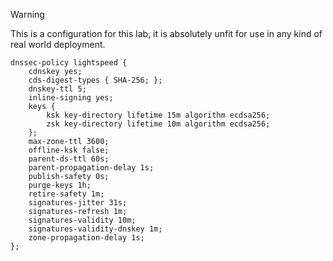 > [!WARNING]
> This is a configuration for this lab, it is absolutely unfit for use in any kind of real world deployment.

```
dnssec-policy lightspeed {
    cdnskey yes;
    cds-digest-types { SHA-256; };
    dnskey-ttl 5;
    inline-signing yes;
    keys {
        ksk key-directory lifetime 15m algorithm ecdsa256;
        zsk key-directory lifetime 10m algorithm ecdsa256;
    };
    max-zone-ttl 3600;
    offline-ksk false;
    parent-ds-ttl 60s;
    parent-propagation-delay 1s;
    publish-safety 0s;
    purge-keys 1h;
    retire-safety 1m;
    signatures-jitter 31s;
    signatures-refresh 1m;
    signatures-validity 10m;
    signatures-validity-dnskey 1m;
    zone-propagation-delay 1s;
};
```